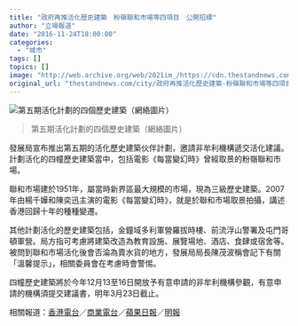 ```yaml
---
title: "政府再推活化歷史建築　粉嶺聯和市場等四項目　公開招標"
author: "立場報道"
date: "2016-11-24T18:00:00"
categories:
  - "城市"
tags: []
topics: []
image: "http://web.archive.org/web/2021im_/https://cdn.thestandnews.com/media/photos/cache/buildings-01_KIMBA_1200x0.png"
original_url: "thestandnews.com/city/政府再推活化歷史建築-粉嶺聯和市場等四項目-公開招標"
---
```

![第五期活化計劃的四個歷史建築（網絡圖片）](http://web.archive.org/web/2021im_/https://cdn.thestandnews.com/media/photos/cache/buildings-01_KIMBA_1200x0.png)

> 第五期活化計劃的四個歷史建築（網絡圖片）

發展局宣布推出第五期的活化歷史建築伙伴計劃，邀請非牟利機構遞交活化建議。計劃活化的四幢歷史建築當中，包括電影《每當變幻時》曾經取景的粉嶺聯和市場。

聯和市場建於1951年，屬當時新界區最大規模的市場，現為三級歷史建築。2007年由楊千嬅和陳奕迅主演的電影《每當變幻時》，就是於聯和市場取景拍攝，講述香港回歸十年的種種變遷。

其他計劃活化的歷史建築包括，金鐘域多利軍營羅拔時樓、前流浮山警署及屯門哥頓軍營。局方指可考慮將建築改造為教育設施、展覽場地、酒店、食肆或宿舍等。被問到聯和市場活化後會否淪為賣水貨的地方，發展局局長陳茂波稱會記下有關「溫馨提示」，相關委員會在考慮時會警惕。

四幢歷史建築將於今年12月13至16日開放予有意申請的非牟利機構參觀，有意申請的機構須提交建議書，明年3月23日截止。

相關報道：[香港電台](http://web.archive.org/web/20210629063228/http://news.rthk.hk/rthk/ch/component/k2/1298610-20161124.htm?spTabChangeable=0)／[商業電台](http://web.archive.org/web/20210629063228/http://www.881903.com/Page/ZH-TW/newsdetail.aspx?ItemId=908502&csid=261_341)／[蘋果日報](http://web.archive.org/web/20210629063228/http://hk.apple.nextmedia.com/realtime/news/20161124/55959728)／[明報](http://web.archive.org/web/20210629063228/http://news.mingpao.com/ins/instantnews/web_tc/article/20161124/s00001/1479974381835)